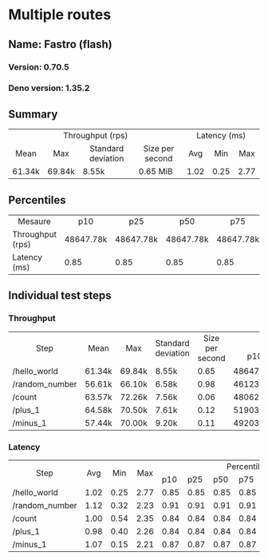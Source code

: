 # Multiple routes
## Name: Fastro (flash) 

### Version: 0.70.5
### Deno version: 1.35.2

## Summary
<table>
<tr>
    <td align="center" colspan="4">Throughput (rps)</td>
    <td align="center" colspan="3">Latency (ms)</td>
</tr>
<tr>
    <td align="center">Mean</td>
    <td align="center">Max</td>
    <td align="center">Standard deviation</td>
    <td align="center">Size per second</td>
    <td align="center">Avg</td>
    <td align="center">Min</td>
    <td align="center">Max</td>
</tr>
<tr>
    <td>61.34k</td>
    <td>69.84k</td>
    <td>8.55k</td>
    <td>0.65 MiB</td>
    <td>1.02</td>
    <td>0.25</td>
    <td>2.77</td>
</tr>
</table>

## Percentiles

<table>
<tr>
  <td align="center">Mesaure</td>
  <td align="center">p10</td>
  <td align="center">p25</td>
  <td align="center">p50</td>
  <td align="center">p75</td>
  <td align="center">p90</td>
  <td align="center">p95</td>
  <td align="center">p99</td>
</tr>
<tr>
  <td>Throughput (rps)</td>
  <td>48647.78k</td>
  <td>48647.78k</td>
  <td>48647.78k</td>
  <td>48647.78k</td>
  <td>69701.60k</td>
  <td>69843.54k</td>
  <td>69843.54k</td>
</tr>
<tr>
  <td>Latency (ms)</td>
  <td>0.85</td>
  <td>0.85</td>
  <td>0.85</td>
  <td>0.85</td>
  <td>1.26</td>
  <td>1.38</td>
  <td>2.10</td>
</tr>
</table>

## Individual test steps

### Throughput

<table>
<tr>
  <td align="center" rowspan="2">Step</td>
  <td align="center" rowspan="2">Mean</td>
  <td align="center" rowspan="2">Max</td>
  <td align="center" rowspan="2">Standard deviation</td>
  <td align="center" rowspan="2">Size per second</td>
  <td align="center" colspan="7">Percentiles</td>
</tr>
<tr>
  <!-- still Step -->
  <!-- still Mean -->
  <!-- still Max -->
  <!-- still Standard deviation -->
  <!-- still Size per second -->
  <td align="center">p10</td>
  <td align="center">p25</td>
  <td align="center">p50</td>
  <td align="center">p75</td>
  <td align="center">p90</td>
  <td align="center">p95</td>
  <td align="center">p99</td>
</tr>
<tr>
  <td>/hello_world</td>
  <td>61.34k</td>
  <td>69.84k</td>
  <td>8.55k</td>
  <td>0.65</td>
  <td>48647.78k</td>
  <td>48647.78k</td>
  <td>48647.78k</td>
  <td>48647.78k</td>
  <td>69701.60k</td>
  <td>69843.54k</td>
  <td>69843.54k</td>
</tr><tr>
  <td>/random_number</td>
  <td>56.61k</td>
  <td>66.10k</td>
  <td>6.58k</td>
  <td>0.98</td>
  <td>46123.92k</td>
  <td>46123.92k</td>
  <td>46123.92k</td>
  <td>46123.92k</td>
  <td>65593.38k</td>
  <td>66101.69k</td>
  <td>66101.69k</td>
</tr><tr>
  <td>/count</td>
  <td>63.57k</td>
  <td>72.26k</td>
  <td>7.56k</td>
  <td>0.06</td>
  <td>48062.89k</td>
  <td>48062.89k</td>
  <td>48062.89k</td>
  <td>48062.89k</td>
  <td>71934.67k</td>
  <td>72264.51k</td>
  <td>72264.51k</td>
</tr><tr>
  <td>/plus_1</td>
  <td>64.58k</td>
  <td>70.50k</td>
  <td>7.61k</td>
  <td>0.12</td>
  <td>51903.10k</td>
  <td>51903.10k</td>
  <td>51903.10k</td>
  <td>51903.10k</td>
  <td>69824.37k</td>
  <td>70496.63k</td>
  <td>70496.63k</td>
</tr><tr>
  <td>/minus_1</td>
  <td>57.44k</td>
  <td>70.00k</td>
  <td>9.20k</td>
  <td>0.11</td>
  <td>49203.53k</td>
  <td>49203.53k</td>
  <td>49203.53k</td>
  <td>49203.53k</td>
  <td>68489.04k</td>
  <td>69995.28k</td>
  <td>69995.28k</td>
</tr></table>

### Latency

<table>
<tr>
  <td align="center" rowspan="2">Step</td>
  <td align="center" rowspan="2">Avg</td>
  <td align="center" rowspan="2">Min</td>
  <td align="center" rowspan="2">Max</td>
  <td align="center" colspan="7">Percentiles</td>
</tr>
<tr>
  <!-- still Avg -->
  <!-- still Min -->
  <!-- still Max -->
  <td>p10</td>
  <td>p25</td>
  <td>p50</td>
  <td>p75</td>
  <td>p90</td>
  <td>p95</td>
  <td>p99</td>
</tr>
<tr>
  <td>/hello_world</td>
  <td>1.02</td>
  <td>0.25</td>
  <td>2.77</td>
  <td>0.85</td>
  <td>0.85</td>
  <td>0.85</td>
  <td>0.85</td>
  <td>1.26</td>
  <td>1.38</td>
  <td>2.10</td>
</tr><tr>
  <td>/random_number</td>
  <td>1.12</td>
  <td>0.32</td>
  <td>2.23</td>
  <td>0.91</td>
  <td>0.91</td>
  <td>0.91</td>
  <td>0.91</td>
  <td>1.37</td>
  <td>1.50</td>
  <td>1.84</td>
</tr><tr>
  <td>/count</td>
  <td>1.00</td>
  <td>0.54</td>
  <td>2.35</td>
  <td>0.84</td>
  <td>0.84</td>
  <td>0.84</td>
  <td>0.84</td>
  <td>1.24</td>
  <td>1.43</td>
  <td>1.80</td>
</tr><tr>
  <td>/plus_1</td>
  <td>0.98</td>
  <td>0.40</td>
  <td>2.26</td>
  <td>0.84</td>
  <td>0.84</td>
  <td>0.84</td>
  <td>0.84</td>
  <td>1.19</td>
  <td>1.32</td>
  <td>1.63</td>
</tr><tr>
  <td>/minus_1</td>
  <td>1.07</td>
  <td>0.15</td>
  <td>2.21</td>
  <td>0.87</td>
  <td>0.87</td>
  <td>0.87</td>
  <td>0.87</td>
  <td>1.29</td>
  <td>1.42</td>
  <td>1.75</td>
</tr></table>